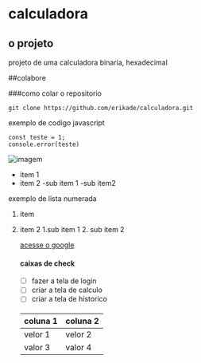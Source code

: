 # calculadora

## o projeto
projeto de uma calculadora binaria, hexadecimal

##colabore

###como colar o repositorio

```
git clone https://github.com/erikade/calculadora.git
```

exemplo de codigo javascript
```javascropt
const teste = 1;
console.error(teste)
```
![imagem](https://github.githubassets.com/images/modules/logos_page/GitHub-Mark.png)

- item 1
- item 2
    -sub item 1
    -sub item2

exemplo de lista numerada
1. item 
2. item 2
    1.sub item 1
    2. sub item 2


    [acesse o google](https://www.google)

    #### caixas de check
    - [ ] fazer a tela de login
    - [ ] criar a tela de calculo
    - [ ] criar a tela de historico
   ####
   | coluna 1 | coluna 2 |
   |--------- | -------- |
   | velor 1  | velor 2  |
   | valor 3  | valor 4
